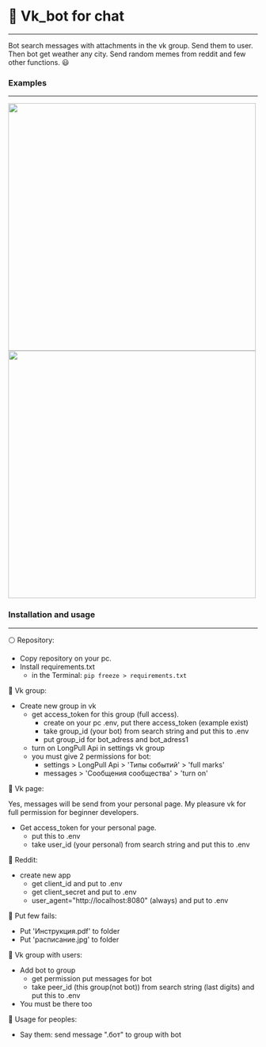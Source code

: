 # :school: Vk_bot for chat
___
Bot search messages with attachments in the vk group. Send them to user.
Then bot get weather any city. Send random memes from reddit and few other functions.
:smiley:
### Examples
___
<img src="https://user-images.githubusercontent.com/115368408/214830562-e8c7c776-c167-4925-9688-97557218ac90.PNG" width="500">

<img src="https://user-images.githubusercontent.com/115368408/214830677-743ee926-fcf2-4b90-a47e-17322e00f015.PNG" width="500">


### Installation and usage
___
:white_circle: Repository:
+ Copy repository on your pc.
+ Install requirements.txt
  + in the Terminal: `pip freeze > requirements.txt`

:large_blue_circle: Vk group:
+ Create new group in vk
  +  get access_token for this group (full access).
     + create on your pc .env, put there access_token (example exist)
     + take group_id (your bot) from search string and put this to .env
     + put group_id for bot_adress and bot_adress1
  + turn on LongPull Api in settings vk group
  + you must give 2 permissions for bot:
    +  settings > LongPull Api > 'Типы событий' > 'full marks'
    +  messages > 'Сообщения сообщества' > 'turn on'
    
:large_blue_diamond: Vk page:
    
Yes, messages will be send from your personal page. My pleasure vk for full permission
for beginner developers.
+ Get access_token for your personal page.
  + put this to .env
  + take user_id (your personal) from search string and put this to .env

:red_circle: Reddit:
+ create new app
  + get client_id and put to .env
  + get client_secret and put to .env
  + user_agent="http://localhost:8080" (always) and put to .env

:pencil: Put few fails:
  + Put 'Инструкция.pdf' to folder
  + Put 'расписание.jpg' to folder

:school: Vk group with users:
+ Add bot to group
    + get permission put messages for bot
    + take peer_id (this group(not bot)) from search string (last digits) and put this to .env
+ You must be there too

:boy: Usage for peoples:
+ Say them:
        send message ".бот" to group with bot
